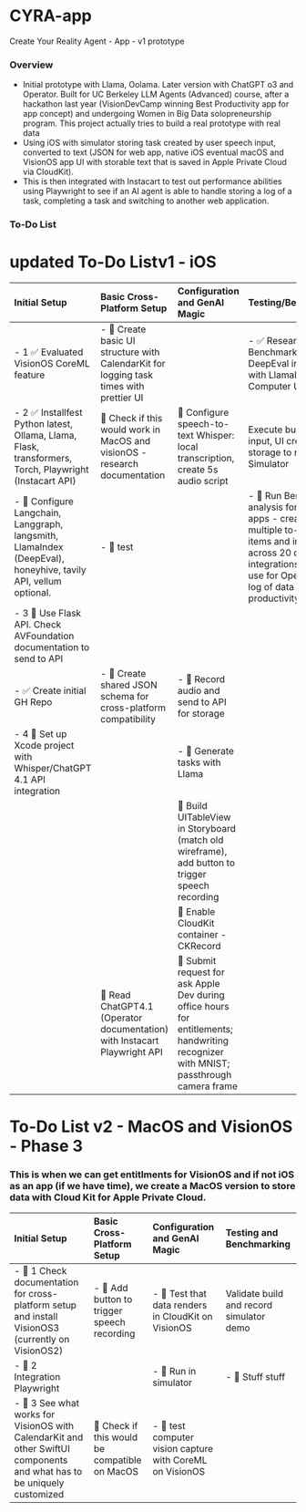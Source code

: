 # CYRA-app
Create Your Reality Agent - App - v1 prototype

### Overview
* Initial prototype with Llama, Oolama. Later version with ChatGPT o3 and Operator. Built for UC Berkeley LLM Agents (Advanced) course, after a hackathon last year (VisionDevCamp winning Best Productivity app for app concept) and undergoing Women in Big Data solopreneurship program. This project actually tries to build a real prototype with real data
* Using iOS with simulator storing task created by user speech input, converted to text (JSON for web app, native iOS eventual macOS and VisionOS app UI with storable text that is saved in Apple Private Cloud via CloudKit). 
* This is then integrated with Instacart to test out performance abilities using Playwright to see if an AI agent is able to handle storing a log of a task, completing a task and switching to another web application.
### To-Do List

# updated To-Do Listv1 - iOS
| Initial Setup | Basic Cross-Platform Setup | Configuration and GenAI Magic | Testing/Benchmarking |
| :------------ | :------------------------- | :---------------------------- | :------------------ |
| - 1 ✅ Evaluated VisionOS CoreML feature |  - 🔲 Create basic UI structure with CalendarKit for logging task times with prettier UI | | - ✅ Research Benchmark (OSWorld, DeepEval integration with LlamaIndex for Computer Use) |
| - 2 ✅ Installfest Python latest, Ollama, Llama, Flask, transformers, Torch, Playwright (Instacart API)  | 🔲 Check if this would work in MacOS and visionOS - research documentation | 🔲 Configure speech-to-text Whisper: local transcription, create 5s audio script | Execute build of data input, UI creation, storage to run in Simulator | 
| - 🔲 Configure Langchain, Langgraph, langsmith, LlamaIndex (DeepEval), honeyhive, tavily API, vellum optional.  | - 🔲 test | | - 🔲 Run Benchmark analysis for multiple apps - creation of multiple to-do list items and integration across 20 different integrations already in use for OpenAI to store log of data into productivity app | | - 🔲 Implement ReactJS web app creation with TailwindCSS | [ ] Implement PDF generation - PDFKit | |
| - 3 🔲 Use Flask API. Check AVFoundation documentation to send to API | | | |
| - ✅ Create initial GH Repo | - 🔲 Create shared JSON schema for cross-platform compatibility | - 🔲 Record audio and send to API for storage | |
| - 4 🔲 Set up Xcode project with Whisper/ChatGPT 4.1 API integration | | - 🔲 Generate tasks with Llama | |
| | | 🔲 Build UITableView in Storyboard (match old wireframe), add button to trigger speech recording | |
| | | 🔲 Enable CloudKit container - CKRecord | |
| | 🔲 Read ChatGPT4.1 (Operator documentation) with Instacart Playwright API  | 🔲 Submit request for ask Apple Dev during office hours for entitlements; handwriting recognizer with MNIST; passthrough camera frame | |

# To-Do List v2 - MacOS and VisionOS - Phase 3
### This is when we can get entitlments for VisionOS and if not iOS as an app (if we have time), we create a MacOS version to store data with Cloud Kit for Apple Private Cloud.

| Initial Setup                                                                                                  | Basic Cross-Platform Setup                                      | Configuration and GenAI Magic                                                      | Testing and Benchmarking |
|:---------------------------------------------------------------------------------------------------------------|:--------------------------------------------------------------|:-----------------------------------------------------------------------------------|:--------------------------|
| - 🔲 1  Check documentation for cross-platform setup and install VisionOS3 (currently on VisionOS2)             | - 🔲 Add button to trigger speech recording                    | - 🔲 Test that data renders in CloudKit on VisionOS                                        | Validate build and record simulator demo      |
| - 🔲 2 Integration Playwright |                                                                                    | - 🔲 Run in simulator                                                     | - 🔲 Stuff stuff                                                                   | - 🔲 Research Benchmark (OSWorld, DeepEval integration with LlamaIndex for Computer Use) | 
| - 🔲 3 See what works for VisionOS with CalendarKit and other SwiftUI components and what has to be uniquely customized | 🔲 Check if this would be compatible on MacOS |  - 🔲 test computer vision capture with CoreML on VisionOS |
